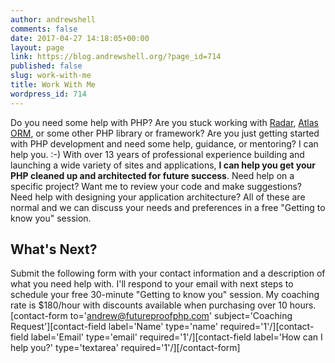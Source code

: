 ```yaml
---
author: andrewshell
comments: false
date: 2017-04-27 14:18:05+00:00
layout: page
link: https://blog.andrewshell.org/?page_id=714
published: false
slug: work-with-me
title: Work With Me
wordpress_id: 714
---
```


Do you need some help with PHP?
Are you stuck working with [Radar](https://github.com/radarphp/Radar.Project), [Atlas ORM](https://github.com/atlasphp/Atlas.Orm), or some other PHP library or framework? Are you just getting started with PHP development and need some help, guidance, or mentoring?
I can help you. :-)
With over 13 years of professional experience building and launching a wide variety of sites and applications, **I can help you get your PHP cleaned up and architected for future success**.
Need help on a specific project? Want me to review your code and make suggestions? Need help with designing your application architecture? All of these are normal and we can discuss your needs and preferences in a free "Getting to know you" session.



## What's Next?



Submit the following form with your contact information and a description of what you need help with.
I'll respond to your email with next steps to schedule your free 30-minute "Getting to know you" session.
My coaching rate is $180/hour with discounts available when purchasing over 10 hours.
[contact-form to='andrew@futureproofphp.com' subject='Coaching Request'][contact-field label='Name' type='name' required='1'/][contact-field label='Email' type='email' required='1'/][contact-field label='How can I help you?' type='textarea' required='1'/][/contact-form]
